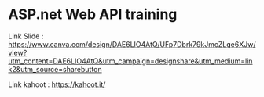 
# ASP.net Web API training

Link Slide : https://www.canva.com/design/DAE6LIO4AtQ/UFp7Dbrk79kJmcZLqe6XJw/view?utm_content=DAE6LIO4AtQ&utm_campaign=designshare&utm_medium=link2&utm_source=sharebutton

Link kahoot : https://kahoot.it/
